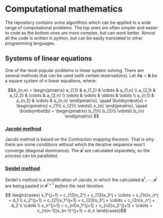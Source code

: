 
# Computational mathematics

The repository contains some algorithms which can be applied to a wide range of computational problems. The top ones are often simpler and easier to code as the bottom ones are more complex, but can work better. Almost all the code is written in python, but can be easily translated to other programming languages.

## Systems of linear equations

One of the most popular problems is linear system solving. There are several methods that can be used (with certain reservations).
Let $A\boldsymbol{x} = \boldsymbol{b}$ be a square system of n linear equations, where:

```math
A_{n,n} = 
 \begin{pmatrix}
  a_{1,1} & a_{1,2} & \cdots & a_{1,n} \\
  a_{2,1} & a_{2,2} & \cdots & a_{2,n} \\
  \vdots  & \vdots  & \ddots & \vdots  \\
  a_{n,1} & a_{n,2} & \cdots & a_{n,n} 
 \end{pmatrix}, \quad

\boldsymbol{x} = 
 \begin{pmatrix}
  x_{1}\\
  x_{2}\\
  \vdots\\
  x_{n} 
 \end{pmatrix}, \quad

 \boldsymbol{b} = 
 \begin{pmatrix}
  b_{1}\\
  b_{2}\\
  \vdots\\
  b_{n} 
 \end{pmatrix} 
```

### [Jacobi method](https://en.wikipedia.org/wiki/Jacobi_method)

Jacobi method is based on the *Contraction mapping theorem*. That is why there are some conditions without which the iterative sequence won't converge (diagonal dominance). The $\boldsymbol{x}^j$ are calculated separately, so the process can be paralleled.

### [Seidel method](https://en.wikipedia.org/wiki/Gauss%E2%80%93Seidel_method)

Seidel's method is a modification of Jacobi, in which the calculated $\boldsymbol{x}^{1}, \cdots, \boldsymbol{x}^{j}$ are being pasted in $\boldsymbol{x}^{j+1}$ *before the next iteration*.

```math
    \begin{cases}
      x_1^{j+1} = c_{12}x_2^j + c_{13}x_3^j + \cdots + c_{1n}x_n^j + d_1 \\
      x_2^{j+1} = c_{21}x_1^{j+1} + c_{23}x_3^j + \cdots + c_{2n}x_n^j + d_2 \\
      \cdots \\
      x_n^{j+1} = c_{n1}x_1^{j+1} + c_{n2}x_2^{j+1} + \cdots + c_{n(n-1)}x_{n-1}^{j+1} + d_n 
    \end{cases}
```
